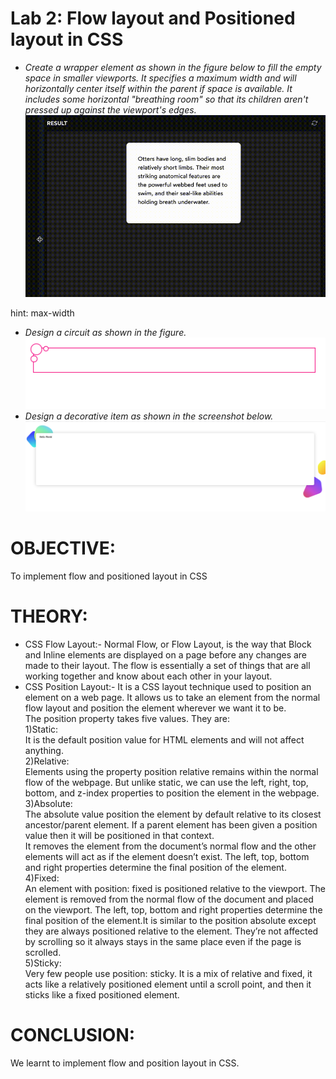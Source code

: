 # Lab 2: Flow layout and Positioned layout in CSS  
- *Create a wrapper element as shown in the figure below to fill the empty space in smaller viewports. It specifies a maximum width and will horizontally center itself within the parent if space is available. It includes some horizontal "breathing room" so that its children aren't pressed up against the viewport's edges.*         
   ![Gif](../Lab-2/Assests/wrapper.gif "Gif")

hint: max-width
- *Design a circuit as shown in the figure.*
    ![image](../Lab-2/Assests/circuit.png "image")
- *Design a decorative item as shown in the screenshot below.*  
    ![image](..//Lab-2/Assests/decorative.png "image")  
  

# OBJECTIVE:  
To implement flow and positioned layout in CSS

# THEORY:
- CSS Flow Layout:-
  Normal Flow, or Flow Layout, is the way that Block and Inline elements are displayed on a page before any changes are made to their layout. The flow is essentially a set of things that are all working together and know about each other in your layout.  
- CSS Position Layout:-
  It is a CSS layout technique used to position an element on a web page. It allows us to take an element from the normal flow layout and position the element wherever we want it to be.  
  The position property takes five values. They are:  
  1)Static:  
    It is the default position value for HTML elements and will not affect anything.  
  2)Relative:  
    Elements using the property position relative remains within the normal flow of the webpage. But unlike static, we can use the left, right, top, bottom, and z-index properties to position the element in the webpage.  
  3)Absolute:  
    The absolute value position the element by default relative to its closest ancestor/parent element. If a parent element has been given a position value then it will be positioned in that context.  
    It removes the element from the document’s normal flow and the other elements will act as if the element doesn’t exist. The left, top, bottom and right properties determine the final position of the element.  
  4)Fixed:  
    An element with position: fixed is positioned relative to the viewport. The element is removed from the normal flow of the document and placed on the viewport. The left, top, bottom and right properties determine the final position of the element.It is similar to the position absolute except they are always positioned relative to the element. They’re not affected by scrolling so it always stays in the same place even if the page is scrolled.  
  5)Sticky:  
    Very few people use position: sticky. It is a mix of relative and fixed, it acts like a relatively positioned element until a scroll point, and then it sticks like a fixed positioned element.  
# CONCLUSION:  
We learnt to implement flow and position layout in CSS.
